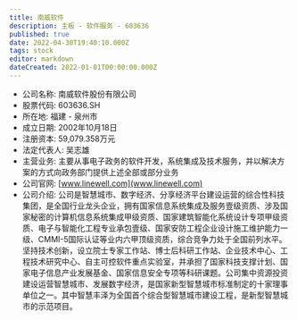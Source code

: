 ```yaml
---
title: 南威软件
description: 主板 - 软件服务 - 603636
published: true
date: 2022-04-30T19:40:10.000Z
tags: stock
editor: markdown
dateCreated: 2022-01-01T00:00:00.000Z
---
```


- 公司名称: 南威软件股份有限公司
- 股票代码: 603636.SH
- 所在地: 福建 - 泉州市
- 成立日期: 2002年10月18日
- 注册资本: 59,079.358万元
- 法定代表人: 吴志雄
- 主营业务: 主要从事电子政务的软件开发，系统集成及技术服务，并以解决方案的方式向政务部门提供上述全部或部分业务
- 公司官网: [www.linewell.com](www.linewell.com)
- 公司介绍: 公司是智慧城市、数字经济、分享经济平台建设运营的综合性科技集团，是全国行业龙头企业，拥有国家信息系统集成及服务壹级资质、涉及国家秘密的计算机信息系统集成甲级资质、国家建筑智能化系统设计专项甲级资质、电子与智能化工程专业承包壹级、国家安防工程企业设计施工维护能力一级、CMMI-5国际认证等业内六甲顶级资质，综合竞争力处于全国前列水平。坚持技术创新，设立院士专家工作站、博士后科研工作站、企业技术中心、工程技术研究中心、自主可控软件重点实验室，并承担了国家科技支撑计划、国家电子信息产业发展基金、国家信息安全专项等科研课题。公司集中资源投资建设运营智慧城市、发展数字经济，是国家新型智慧城市标准制定的十家理事单位之一。其中智慧丰泽为全国首个综合型智慧城市建设工程，是新型智慧城市的示范项目。


